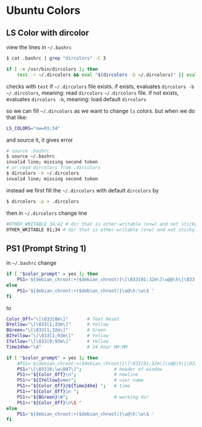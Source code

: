 # Ubuntu Colors

## LS Color with dircolor

view the lines in `~/.bashrc`

```bash
$ cat .bashrc | grep "dircolors" -C 3
```

```bash
if [ -x /usr/bin/dircolors ]; then
    test -r ~/.dircolors && eval "$(dircolors -b ~/.dircolors)" || eval "$(dircolors -b)"
```

checks with `test` if `~/.dircolors` file exists.
if exists, evaluates `dircolors -b ~/.dircolors`, meaning: read `dircolors` `~/.dircolors` file.
if not exists, evaluates `dircolors -b`, meaning: load default `dircolors`

so we can fill `~/.dircolors` as we want to change `ls` colors. but when we do that like:

```bash
LS_COLORS="ow=01;34"
```

and source it, it gives error

```bash
# source .bashrc
$ source ~/.bashrc
invalid line; missing second token
# or read dircolors from .dircolors
$ dircolors -b ~/.dircolors
invalid line; missing second token
```

instead we first fill the `~/.dircolors` with default `dircolors` by

```bash
$ dircolors -p > .dircolors
```

then in `~/.dircolors` change line

```bash
#OTHER_WRITABLE 34;42 # dir that is other-writable (o+w) and not sticky
OTHER_WRITABLE 01;34 # dir that is other-writable (o+w) and not sticky
```

## PS1  (Prompt String 1)

in `~/.bashrc` change

```bash
if [ "$color_prompt" = yes ]; then
    PS1='${debian_chroot:+($debian_chroot)}\[\033[01;32m\]\u@@\h\[\033[00m\]:\[\033[01;34m\]\w\[\033[00m\]\$ '
else
    PS1='${debian_chroot:+($debian_chroot)}\u@\h:\w\$ '
fi
```

to

```bash
Color_Off="\[\033[0m\]"       # Text Reset
BYellow="\[\033[1;33m\]"      # Yellow
BGreen="\[\033[1;32m\]"       # Green
BIYellow="\[\033[1;93m\]"     # Yellow
IYellow="\[\033[0;93m\]"      # Yellow
Time24hm="\A"                 # 24-hour HH:MM

if [ "$color_prompt" = yes ]; then
    #PS1='${debian_chroot:+($debian_chroot)}\[\033[01;32m\]\u@@\h\[\033[00m\]:\[\033[01;34m\]\w\[\033[00m\]\$ '
    PS1="\[\033]0;\w\007\]";            # header of window
    PS1+="${Color_Off}\n";              # newline
    PS1+="${IYellow}omer";              # user name
    PS1+="${Color_Off}@${Time24hm} ";   # time
    PS1+="${Color_Off}in ";
    PS1+="${BGreen}\W";                 # working dir
    PS1+="${Color_Off}\n\$ "
else
    PS1='${debian_chroot:+($debian_chroot)}\u@\h:\w\$ '
fi
```
